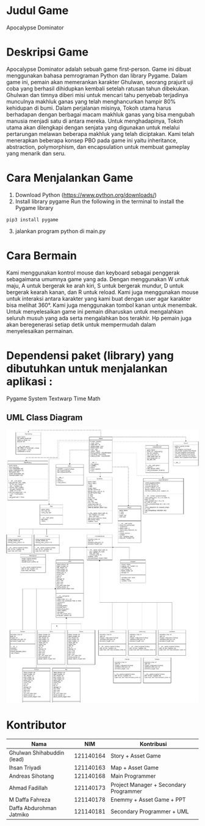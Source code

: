 # Judul Game

Apocalypse Dominator

# Deskripsi Game

Apocalypse Dominator adalah sebuah game first-person. Game ini dibuat menggunakan bahasa pemrograman Python dan library Pygame. Dalam game ini, pemain akan memerankan karakter Ghulwan, seorang prajurit uji coba yang berhasil dihidupkan kembali setelah ratusan tahun dibekukan. Ghulwan dan timnya diberi misi untuk mencari tahu penyebab terjadinya munculnya makhluk ganas yang telah menghancurkan hampir 80% kehidupan di bumi. Dalam perjalanan misinya, Tokoh utama harus berhadapan dengan berbagai macam makhluk ganas yang bisa mengubah manusia menjadi satu di antara mereka. Untuk menghadapinya, Tokoh utama akan dilengkapi dengan senjata yang digunakan untuk melalui pertarungan melawan beberapa makhluk yang telah diciptakan. Kami telah menerapkan beberapa konsep PBO pada game ini yaitu inheritance, abstraction, polymorphism, dan encapsulation untuk membuat gameplay yang menarik dan seru.

# Cara Menjalankan Game

1. Download Python (https://www.python.org/downloads/)
2. Install library pygame
   Run the following in the terminal to install the Pygame library

```
pip3 install pygame
```

3. jalankan program python di main.py

# Cara Bermain

Kami menggunakan kontrol mouse dan keyboard sebagai penggerak sebagaimana umumnya game yang ada. Dengan menggunakan W untuk maju, A untuk bergerak ke arah kiri, S untuk bergerak mundur, D untuk bergerak kearah kanan, dan R untuk reload. Kami juga menggunakan mouse untuk interaksi antara karakter yang kami buat dengan user agar karakter bisa melihat 360°. Kami juga menggunakan tombol kanan untuk menembak. Untuk menyelesaikan game ini pemain diharuskan untuk mengalahkan seluruh musuh yang ada serta mengalahkan bos terakhir. Hp pemain juga akan beregenerasi setiap detik untuk mempermudah dalam menyelesaikan permainan.

# Dependensi paket (library) yang dibutuhkan untuk menjalankan aplikasi :

Pygame
System
Textwarp
Time
Math

## UML Class Diagram

![Contoh Gambar](DiagramUML.jpeg)

# Kontributor

| Nama                       | NIM       | Kontribusi                             |
| -------------------------- | --------- | -------------------------------------- |
| Ghulwan Shihabuddin (lead) | 121140164 | Story + Asset Game                     |
| Ihsan Triyadi              | 121140163 | Map + Asset Game                       |
| Andreas Sihotang           | 121140168 | Main Programmer                        |
| Ahmad Fadillah             | 121140173 | Project Manager + Secondary Programmer |
| M Daffa Fahreza            | 121140178 | Enemmy + Asset Game + PPT              |
| Daffa Abdurohman Jatmiko   | 121140181 | Secondary Programmer + UML             |
